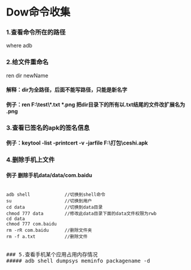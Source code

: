 # Dow命令收集
### 1.查看命令所在的路径
where adb
### 2.给文件重命名
ren dir newName
#### 解释：dir为全路径，后面不能写路径，只能是新名字
#### 例子：ren  F:\test\\*.txt    *.png 把dir目录下的所有以.txt结尾的文件改扩展名为 .png

### 3.查看已签名的apk的签名信息
#### 例子：keytool -list -printcert -v -jarfile F:\打包\ceshi.apk

### 4.删除手机上文件
#### 例子 删除手机data/data/com.baidu
<pre>
<code>
adb shell             //切换到shell命令
su                    //切换到用户
cd data               //切换到data目录
chmod 777 data        //修改此data目录下面的data文件权限为rwb
cd data
chmod 777 com.baidu
rm -rR com.baidu      //删除文件夹
rm -f a.txt           //删除文件
</code>
<pre>
### 5.查看手机某个应用占用内存情况
##### adb shell dumpsys meminfo packagename -d

